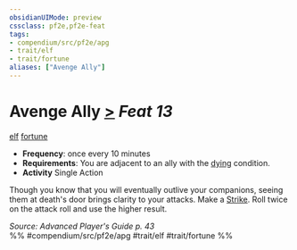 ```yaml
---
obsidianUIMode: preview
cssclass: pf2e,pf2e-feat
tags:
- compendium/src/pf2e/apg
- trait/elf
- trait/fortune
aliases: ["Avenge Ally"]
---
```

# Avenge Ally  [>](../../rules/core-rulebook/chapter-9-playing-the-game.md#Actions "Single Action") *Feat 13*  
[elf](../../rules/traits/elf.md)  [fortune](../../rules/traits/fortune.md)  

- **Frequency**: once every 10 minutes
- **Requirements**: You are adjacent to an ally with the [dying](../../rules/conditions.md#Dying) condition.
- **Activity** Single Action

Though you know that you will eventually outlive your companions, seeing them at death's door brings clarity to your attacks. Make a [Strike](../../rules/actions/strike.md). Roll twice on the attack roll and use the higher result.

*Source: Advanced Player's Guide p. 43*  
%% #compendium/src/pf2e/apg #trait/elf #trait/fortune %%